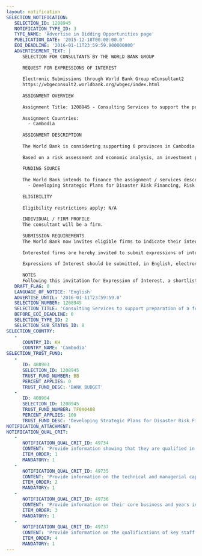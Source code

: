 ```yaml
---
layout: notification
SELECTION_NOTIFICATION: 
   SELECTION_ID: 1208945
   NOTIFICATION_TYPE_ID: 3
   TYPE_NAME: 'Advertise in Bidding Opportunities page'
   PUBLICATION_DATE: '2015-12-18T00:00:00.0'
   EOI_DEADLINE: '2016-01-11T23:59:59.900000000'
   ADVERTISEMENT_TEXT: |
      SELECTION FOR CONSULTANTS BY THE WORLD BANK GROUP
      
      REQUEST FOR EXPRESSIONS OF INTEREST
      
      Electronic Submissions through World Bank Group eConsultant2
      https://wbgeconsult2.worldbank.org/wbgec/index.html
      
      ASSIGNMENT OVERVIEW
      
      Assignment Title: 1208945 - Consulting Services to support the preparation of a feasibility study, a strategic investment plan and build relevant capacity for the proposed South East Asia Disaster Risk Management Project in Cambodia
      
      Assignment Countries:
        - Cambodia
      
      ASSIGNMENT DESCRIPTION
      
      The World Bank is considering supporting 6 provinces in Cambodia through a Disaster Risk Management (DRM) Project with tentative size of US$60 million. This assignment would prepare the project and support the government to develop an investment plan and feasibility study to prioritize resilient rural infrastructure investments and strengthen DRM systems. 
      
      Based on a risk assessment and economic analysis, an investment plan would be proposed, mostly for rural roads, but also water and sanitation facilities, small-scale irrigation, embankments, and drainage canals to strengthen flood control. Non-structural DRM measures and DRM capacity at national level and in the selected provinces would be assessed and a workplan proposed to address identified gaps. Based on the investment plan, a feasibility study for priority investments would be developed with baseline data, preliminary designs, cost estimates, economic analysis, building standards, procurement plan, and ToRs for detailed designs
      
      FUNDING SOURCE
      
      The World Bank intends to finance the assignment / services described below under the following trust fund(s):
        - Developing Strategic Plans for Disaster Risk Financing, Risk Reduction and Hydromet Services in South East Asia
      
      ELIGIBILITY
      
      Eligibility restrictions apply: N/A
      
      INDIVIDUAL / FIRM PROFILE
      The consultant will be a firm. 
      
      SUBMISSION REQUIREMENTS
      The World Bank now invites eligible firms to indicate their interest in providing the services.  Interested firms must provide information indicating that they are qualified to perform the services (brochures, description of similar assignments, experience in similar conditions, availability of appropriate skills among staff, etc. for firms; CV and cover letter for individuals).  Please note that the total size of all attachments should be less than 5MB.  Consultants may associate to enhance their qualifications.
      
      Interested firms are hereby invited to submit expressions of interest.
      
      Expressions of Interest should be submitted, in English, electronically through World Bank Group eTendering (https://wbgeconsult2.worldbank.org/wbgec/index.html)
      
      NOTES
      Following this invitation for Expression of Interest, a shortlist of qualified firms will be formally invited to submit proposals.  Shortlisting and selection will be subject to the availability of funding.
   DRAFT_FLAG: 0
   LANGUAGE_OF_NOTICE: 'English'
   ADVERTISE_UNTIL: '2016-01-11T23:59:59.0'
   SELECTION_NUMBER: 1208945
   SELECTION_TITLE: 'Consulting Services to support preparation of a feasibility study, a strategic investment plan & build relevant capacity for the proposed South East Asia Disaster Risk Management Project in Cambodia'
   BEFORE_EOI_DEADLINE: 0
   SELECTION_TYPE_ID: 2
   SELECTION_SUB_STATUS_ID: 8
SELECTION_COUNTRY: 
   - 
      COUNTRY_ID: KH
      COUNTRY_NAME: 'Cambodia'
SELECTION_TRUST_FUND: 
   - 
      ID: 408903
      SELECTION_ID: 1208945
      TRUST_FUND_NUMBER: BB
      PERCENT_APPLIES: 0
      TRUST_FUND_DESC: 'BANK BUDGET'
   - 
      ID: 408904
      SELECTION_ID: 1208945
      TRUST_FUND_NUMBER: TF0A0408
      PERCENT_APPLIES: 100
      TRUST_FUND_DESC: 'Developing Strategic Plans for Disaster Risk Financing, Risk Reduction and Hydromet Services in South East Asia'
NOTIFICATION_ATTACHMENT: 
NOTIFICATION_QUAL_CRIT: 
   - 
      NOTIFICATION_QUAL_CRIT_ID: 49734
      CONTENT: 'Provide information showing that they are qualified in the field of the assignment.'
      ITEM_ORDER: 1
      MANDATORY: 1
   - 
      NOTIFICATION_QUAL_CRIT_ID: 49735
      CONTENT: 'Provide information on the technical and managerial capabilities of the firm.'
      ITEM_ORDER: 2
      MANDATORY: 1
   - 
      NOTIFICATION_QUAL_CRIT_ID: 49736
      CONTENT: 'Provide information on their core business and years in business.'
      ITEM_ORDER: 3
      MANDATORY: 1
   - 
      NOTIFICATION_QUAL_CRIT_ID: 49737
      CONTENT: 'Provide information on the qualifications of key staff.'
      ITEM_ORDER: 4
      MANDATORY: 1
---
```

